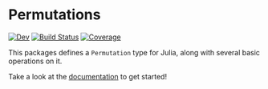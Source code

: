# Permutations

<!-- [![Stable](https://img.shields.io/badge/docs-stable-blue.svg)](https://gdalle.github.io/Permutations.jl/stable) -->
[![Dev](https://img.shields.io/badge/docs-dev-blue.svg)](https://gdalle.github.io/Permutations.jl/dev)
[![Build Status](https://github.com/gdalle/Permutations.jl/actions/workflows/CI.yml/badge.svg?branch=master)](https://github.com/gdalle/Permutations.jl/actions/workflows/CI.yml?query=branch%3Amain)
[![Coverage](https://codecov.io/gh/gdalle/Permutations.jl/branch/master/graph/badge.svg)](https://codecov.io/gh/gdalle/Permutations.jl)

This packages defines a `Permutation` type for Julia, along with several basic operations on it.

Take a look at the [documentation](https://gdalle.github.io/Permutations.jl/dev/) to get started!